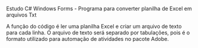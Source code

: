 Estudo C# Windows Forms - Programa para converter planilha de Excel em arquivos Txt

A função do código é ler uma planilha Excel e criar um arquivo de texto para cada linha. 
O arquivo de texto será separado por tabulações, pois é o formato utilizado para automação de atividades no pacote Adobe.